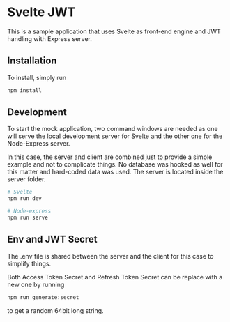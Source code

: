 # Svelte JWT

This is a sample application that uses Svelte as front-end engine and JWT handling with Express server.

## Installation

To install, simply run

```sh
npm install
```

## Development

To start the mock application, two command windows are needed as one will serve the local development server for Svelte and the other one for the Node-Express server.

In this case, the server and client are combined just to provide a simple example and not to complicate things. No database was hooked as well for this matter and hard-coded data was used. The server is located inside the server folder.

```sh
# Svelte
npm run dev

# Node-express
npm run serve
```

## Env and JWT Secret

The .env file is shared between the server and the client for this case to simplify things.

Both Access Token Secret and Refresh Token Secret can be replace with a new one by running

```sh
npm run generate:secret
```

to get a random 64bit long string.
